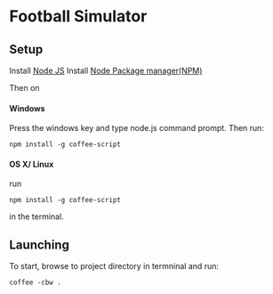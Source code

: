 
Football Simulator
==================

## Setup


Install [Node JS](http://nodejs.org/download/)
Install [Node Package manager(NPM)](https://www.npmjs.com/package/npm)

Then on 

#### Windows

Press the windows key and type node.js command prompt. Then run:

`npm install -g coffee-script`


#### OS X/ Linux

run 

`npm install -g coffee-script`

in the terminal.

## Launching

To start, browse to project directory in termninal and run:

`coffee -cbw .`